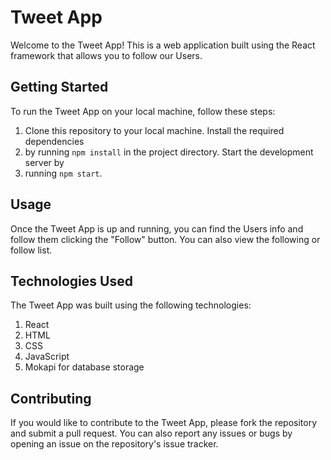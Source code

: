 # Tweet App

Welcome to the Tweet App! This is a web application built using the React
framework that allows you to follow our Users.

## Getting Started

To run the Tweet App on your local machine, follow these steps:

1. Clone this repository to your local machine. Install the required
   dependencies
2. by running `npm install` in the project directory. Start the development
   server by
3. running `npm start`.

## Usage

Once the Tweet App is up and running, you can find the Users info and follow
them clicking the "Follow" button. You can also view the following or follow
list.

## Technologies Used

The Tweet App was built using the following technologies:

1. React
2. HTML
3. CSS
4. JavaScript
5. Mokapi for database storage

## Contributing

If you would like to contribute to the Tweet App, please fork the repository and
submit a pull request. You can also report any issues or bugs by opening an
issue on the repository's issue tracker.
